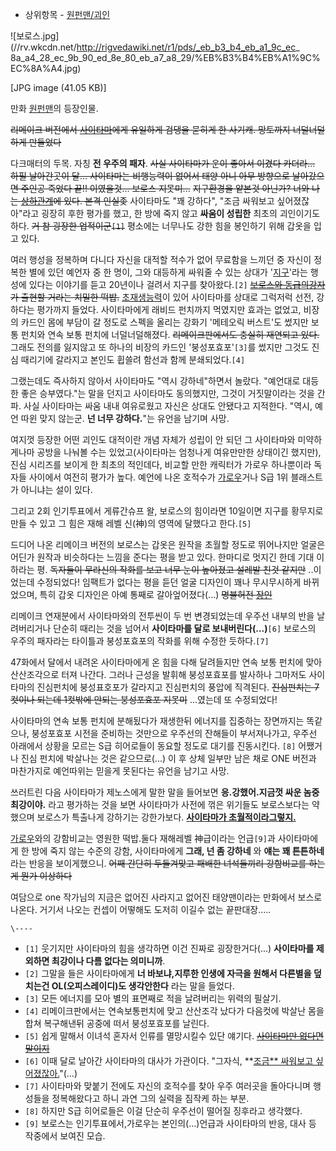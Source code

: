   * 상위항목 - [원펀맨/괴인](%EC%9B%90%ED%8E%80%EB%A7%A8/%EA%B4%B4%EC%9D%B8.md)  

![보로스.jpg](//rv.wkcdn.net/http://rigvedawiki.net/r1/pds/_eb_b3_b4_eb_a1_9c_ec_
8a_a4_28_ec_9b_90_ed_8e_80_eb_a7_a8_29/%EB%B3%B4%EB%A1%9C%EC%8A%A4.jpg)

[JPG image (41.05 KB)]

만화 [원펀맨](%EC%9B%90%ED%8E%80%EB%A7%A8.md)의 등장인물.

<del>리메이크 버전에서 [사이타마](%EC%82%AC%EC%9D%B4%ED%83%80%EB%A7%88.md)에게 유일하게 검댕을
묻히게 한 사기캐. 망토까지 너덜너덜하게 만들었다</del>

다크매터의 두목. 자칭 **전 우주의 패자**. <del>사실 사이타마가 운이 좋아서 이겼다 카더라... 하필 날아간곳이 달... 사이타마는
비행능력이 없어서 태양 아니 아무 방향으로 날아갔으면 주인공 죽었다 끝!! 이였을것... 보로스 지못미...</del> <del> 지구환경을
얕본것 아닌가? 너와 나는 [상하관계](%EC%83%81%ED%95%98%EA%B4%80%EA%B3%84.md)에 있다. 본격
인실좆</del> 사이타마도 "꽤 강하다", "조금 싸워보고 싶어졌잖아"라고 굉장히 후한 평가를 했고, 한 방에 죽지 않고 **싸움이
성립한** 최초의 괴인이기도 하다. <del>거 참 굉장한 업적이군`[1]`</del> 평소에는 너무나도 강한 힘을 봉인하기 위해 갑옷을
입고 있다.

여러 행성을 정복하며 다니다 자신을 대적할 적수가 없어 무료함을 느끼던 중 자신이 정복한 별에 있던 예언자 중 한 명이, 그와 대등하게
싸워줄 수 있는 상대가 '[지구](%EC%A7%80%EA%B5%AC.md)'라는 행성에 있다는 이야기를 듣고 20년이나 걸려서 지구를
찾아왔다.`[2]` <del>[보로스와 동급의강자](%EA%B0%80%EB%A1%9C%EC%9A%B0%28%EC%9B%90%ED%8E%80%EB%A7%A8%29.md)가 출현할
거라는 치밀한 떡밥.</del>
[초재생능력](%EC%B4%88%EC%9E%AC%EC%83%9D%EB%8A%A5%EB%A0%A5.md)이 있어 사이타마를 상대로
그럭저럭 선전, 강하다는 평가까지 들었다. 사이타마에게 래비드 펀치까지 먹였지만 효과는 없었고, 비장의 카드인 몸에 부담이 갈 정도로 스펙을
올리는 강화기 '메테오릭 버스트'도 썼지만 보통 펀치와 연속 보통 펀치에 너덜너덜해졌다. <del>리메이크판에서도 충실히 재연되고
있다.</del> 그래도 전의를 잃지않고 또 하나의 비장의 카드인 '붕성포효포'`[3]`를 썼지만 그것도 진심 때리기에 갈라지고 본인도
휩쓸려 함선과 함께 분쇄되었다.`[4]`

그랬는데도 즉사하지 않아서 사이타마도 "역시 강하네"하면서 놀랐다. "예언대로 대등한 좋은 승부였다."는 말을 던지고 사이타마도 동의했지만,
그것이 거짓말이라는 것을 간파. 사실 사이타마는 싸움 내내 여유로웠고 자신은 상대도 안됐다고 지적한다. "역시, 예언 따윈 맞지 않는군.
**넌 너무 강하다.**"는 유언을 남기며 사망.

여지껏 등장한 어떤 괴인도 대적이란 개념 자체가 성립이 안 되던 그 사이타마와 미약하게나마 공방을 나눠볼 수는 있었고(사이타마는 엄청나게
여유만만한 상태이긴 했지만), 진심 시리즈를 보이게 한 최초의 적인데다, 비교할 만한 캐릭터가 가로우 하나뿐이라 독자들 사이에서 여전히
평가가 높다. 예언에 나온 호적수가
[가로우](%EA%B0%80%EB%A1%9C%EC%9A%B0%28%EC%9B%90%ED%8E%80%EB%A7%A8%29.md)거나 S급
1위 블래스트가 아니냐는 설이 있다.

그리고 2회 인기투표에서 게류간슈프 왈, 보로스의 힘이라면 10일이면 지구를 황무지로 만들 수 있고 그 힘은 재해 레벨 신(神)의 영역에
달했다고 한다.`[5]`

드디어 나온 리메이크 버전의 보로스는 갑옷은 원작을 초월할 정도로 뛰어나지만 얼굴은 어딘가 원작과 비슷하다는 느낌을 준다는 평을 받고 있다.
한마디로 멋지긴 한데 기대 이하라는 평. <del>독자들이 무라신의 작화를 보고 너무 눈이 높아졌고 설레발 친것 같지만</del>
..이었는데 수정되었다! 임팩트가 없다는 평을 듣던 얼굴 디자인이 꽤나 무시무시하게 바뀌었으며, 특히 갑옷 디자인은 아예 통째로
갈아엎어졌다(...) <del>명불허전 [장인](%EC%9E%A5%EC%9D%B8.md)</del>

리메이크 연재분에서 사이타마와의 전투씬이 두 번 변경되었는데 우주선 내부의 반을 날려버리거나 단순히 때리는 것을 넘어서 **사이타마를 달로
보내버린다(...)**`[6]` 보로스의 우주의 패자라는 타이틀과 붕성포효포의 작화를 위해 수정한 듯하다.`[7]`

47화에서 달에서 내려온 사이타마에게 온 힘을 다해 달려들지만 연속 보통 펀치에 맞아 산산조각으로 터져 나간다. 그러나 근성을 발휘해
붕성포효포를 발사하나 그마저도 사이타마의 진심펀치에 붕성표호포가 갈라지고 진심펀치의 풍압에 직격된다. <del>진심펀치는 7컷이나 되는데
1컷밖에 안되는 붕성포효포 지못미</del> ...였는데 또 수정되었다!

사이타마의 연속 보통 펀치에 분해됬다가 재생한뒤 에너지를 집중하는 장면까지는 똑같으나, 붕성포효포 시전을 준비하는 것만으로 우주선의 잔해들이
부서져나가고, 우주선 아래에서 상황을 모르는 S급 히어로들이 동요할 정도로 대기를 진동시킨다. `[8]` 어쨌거나 진심 펀치에 박살나는 것은
같으므로(...) 이 후 상체 일부만 남은 채로 ONE 버전과 마찬가지로 예언따위는 믿을게 못된다는 유언을 남기고 사망.

쓰러트린 다음 사이타마가 제노스에게 말한 말을 들어보면 **응.강했어.지금껏 싸운 놈중 최강이야.** 라고 평가하는 것을 보면 사이타마가
사전에 꺾은 위기들도 보로스보다는 약했으며 보로스가 특출나게 강하기는 강한가보다. **[사이타마가 초월적이라그렇지.](%EB%84%98%EC%82%AC%EB%B2%BD.md)**

[가로우](%EA%B0%80%EB%A1%9C%EC%9A%B0%28%EC%9B%90%ED%8E%80%EB%A7%A8%29.md)와의
강함비교는 영원한 떡밥.둘다 재해레벨 神급이라는 언급`[9]`과 사이타마에게 한 방에 죽지 않는 수준의 강함, 사이타마에게 **그래, 넌 좀
강하네** 와 **얘는 꽤 튼튼하네** 라는 반응을 보이게했으니. <del>어째 간단히 두들겨맞고 패배한 녀석들끼리 강함비교를 하는게 뭔가
이상하다</del>

여담으로 one 작가님의 지금은 없어진 사라지고 없어진 태양맨이라는 만화에서 보스로 나온다. 거기서 나오는 컨셉이 어떻해도 도저히 이길수
없는 끝판대장.....

`\----`

  * `[1]` 웃기지만 사이타마의 힘을 생각하면 이건 진짜로 굉장한거다(...) **사이타마를 제외하면 최강이나 다름 없다는 의미니까**.
  * `[2]` 그말을 들은 사이타마에게 **너 바보냐,지루한 인생에 자극을 원해서 다른별을 덮치는건 OL(오피스레이디)도 생각안한다** 라는 말을 들었다.
  * `[3]` 모든 에너지를 모아 별의 표면째로 적을 날려버리는 위력의 필살기.
  * `[4]` 리메이크판에서는 연속보통펀치에 맞고 산산조각 났다가 다음컷에 박살난 몸을 합쳐 복구해낸뒤 공중에 떠서 붕성포효포를 날린다.
  * `[5]` 쉽게 말해서 이녀석 혼자서 인류를 멸망시킬수 있단 얘기다. <del>[사이타마만 없다면 말이지](%EC%9E%90%EB%84%A4%EB%A7%8C%20%EC%97%86%EC%9C%BC%EB%A9%B4%20%EC%A2%8B%EA%B2%9F%EA%B5%B0.md)</del>
  * `[6]` 이때 달로 날아간 사이타마의 대사가 가관이다. "그자식, **[조금** 싸워보고 싶어졌잖아.](%EC%9E%A5%EB%82%9C%EA%B0%90.md)"(…)
  * `[7]` 사이타마와 맞붙기 전에도 자신의 호적수를 찾아 우주 여러곳을 돌아다니며 행성들을 정복해왔다고 하니 과연 그의 실력을 짐작케 하는 부분.
  * `[8]` 하지만 S급 히어로들은 이걸 단순히 우주선이 떨어질 징후라고 생각했다.
  * `[9]` 보로스는 인기투표에서,가로우는 본인의(...)언급과 사이타마의 반응, 대사 등 작중에서 보여진 모습.

